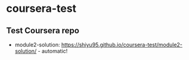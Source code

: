 # coursera-test
## Test Coursera repo
* module2-solution: https://shiyu95.github.io/coursera-test/module2-solution/ - automatic!
